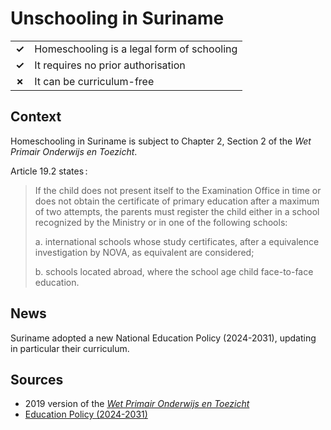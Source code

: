 # Unschooling in Suriname

|       |                                            |
| ----- | ------------------------------------------ |
| **✓** | Homeschooling is a legal form of schooling |
| **✓** | It requires no prior authorisation         |
| **✗** | It can be curriculum-free                  |

## Context

Homeschooling in Suriname is subject to Chapter 2, Section 2 of the _Wet Primair Onderwijs en Toezicht_.

Article 19.2 states :

> If the child does not present itself to the Examination Office in time or does not obtain the certificate
> of primary education after a maximum of two attempts,
> the parents must register the child either in a school recognized by the Ministry
> or in one of the following schools:
>
> a. international schools whose study certificates, after a
> equivalence investigation by NOVA, as equivalent
> are considered;
>
> b. schools located abroad, where the school age child
> face-to-face education.

## News

Suriname adopted a new National Education Policy (2024-2031), updating in
particular their curriculum.

## Sources

- 2019 version of the [_Wet Primair Onderwijs en Toezicht_](https://www.dna.sr/media/280133/Wet_Primair_Onderwijs.pdf)
- [Education Policy (2024-2031)](https://gov.sr/wp-content/uploads/2025/03/National-Education-Policy-Suriname-2024-2031-ENGLISH_FINAL-1.pdf)
